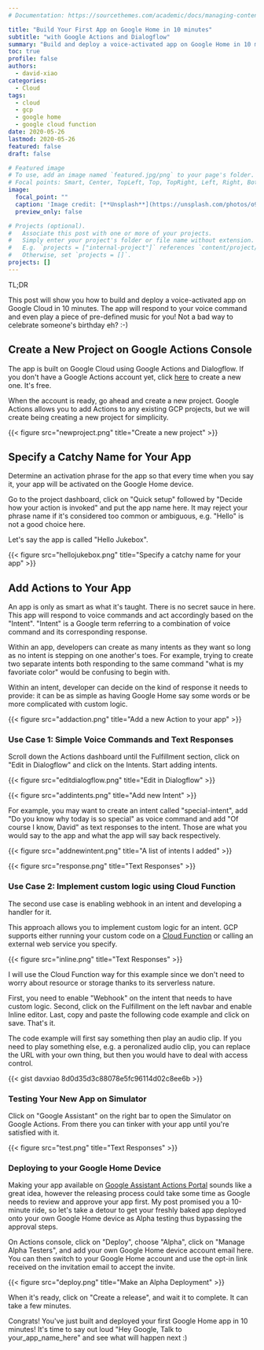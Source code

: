 ```yaml
---
# Documentation: https://sourcethemes.com/academic/docs/managing-content/

title: "Build Your First App on Google Home in 10 minutes"
subtitle: "with Google Actions and Dialogflow"
summary: "Build and deploy a voice-activated app on Google Home in 10 minutes. The app will respond to your voice command and even play a piece of pre-defined music for you! Not a bad way to celebrate someone's birthday eh? :-)"
toc: true
profile: false
authors:
  - david-xiao
categories:
  - Cloud
tags:
  - cloud
  - gcp
  - google home
  - google cloud function
date: 2020-05-26
lastmod: 2020-05-26
featured: false
draft: false

# Featured image
# To use, add an image named `featured.jpg/png` to your page's folder.
# Focal points: Smart, Center, TopLeft, Top, TopRight, Left, Right, BottomLeft, Bottom, BottomRight.
image:
  focal_point: ""
  caption: 'Image credit: [**Unsplash**](https://unsplash.com/photos/o9KZozGAKQo)'
  preview_only: false

# Projects (optional).
#   Associate this post with one or more of your projects.
#   Simply enter your project's folder or file name without extension.
#   E.g. `projects = ["internal-project"]` references `content/project/deep-learning/index.md`.
#   Otherwise, set `projects = []`.
projects: []
---
```


TL;DR

This post will show you how to build and deploy a voice-activated app on Google Cloud in 10 minutes. The app will respond to your voice command and even play a piece of pre-defined music for you! Not a bad way to celebrate someone's birthday eh? :-)

## Create a New Project on Google Actions Console

The app is built on Google Cloud using Google Actions and Dialogflow. If you don't have a Google Actions account yet, click [here](https://console.actions.google.com/) to create a new one. It's free.

When the account is ready, go ahead and create a new project. Google Actions allows you to add Actions to any existing GCP projects, but we will create being creating a new project for simplicity.

{{< figure src="newproject.png" title="Create a new project" >}}

## Specify a Catchy Name for Your App

Determine an activation phrase for the app so that every time when you say it, your app will be activated on the Google Home device.

Go to the project dashboard, click on "Quick setup" followed by "Decide how your action is invoked" and put the app name here. It may reject your phrase name if it's considered too common or ambiguous, e.g. "Hello" is not a good choice here.

Let's say the app is called "Hello Jukebox".

{{< figure src="hellojukebox.png" title="Specify a catchy name for your app" >}}

## Add Actions to Your App

An app is only as smart as what it's taught. There is no secret sauce in here. This app will respond to voice commands and act accordingly based on the "Intent". "Intent" is a Google term referring to a combination of voice command and its corresponding response.

Within an app, developers can create as many intents as they want so long as no intent is stepping on one another's toes. For example, trying to create two separate intents both responding to the same command "what is my favoriate color" would be confusing to begin with.

Within an intent, developer can decide on the kind of response it needs to provide: it can be as simple as having Google Home say some words or be more complicated with custom logic.

{{< figure src="addaction.png" title="Add a new Action to your app" >}}

### Use Case 1: Simple Voice Commands and Text Responses

Scroll down the Actions dashboard until the Fulfillment section, click on "Edit in Dialogflow" and click on the Intents. Start adding intents.

{{< figure src="editdialogflow.png" title="Edit in Dialogflow" >}}

{{< figure src="addintents.png" title="Add new Intent" >}}

For example, you may want to create an intent called "special-intent", add "Do you know why today is so special" as voice command and add "Of course I know, David" as text responses to the intent. Those are what you would say to the app and what the app will say back respectively.

{{< figure src="addnewintent.png" title="A list of intents I added" >}}

{{< figure src="response.png" title="Text Responses" >}}

### Use Case 2: Implement custom logic using Cloud Function

The second use case is enabling webhook in an intent and developing a handler for it.

This approach allows you to implement custom logic for an intent. GCP supports either running your custom code on a [Cloud Function](https://cloud.google.com/functions) or calling an external web service you specify.

{{< figure src="inline.png" title="Text Responses" >}}

I will use the Cloud Function way for this example since we don't need to worry about resource or storage thanks to its serverless nature.

First, you need to enable "Webhook" on the intent that needs to have custom logic. Second, click on the Fulfillment on the left navbar and enable Inline editor. Last, copy and paste the following code example and click on save. That's it.

The code example will first say something then play an audio clip. If you need to play something else, e.g. a peronalized audio clip, you can replace the URL with your own thing, but then you would have to deal with access control.

{{< gist davxiao 8d0d35d3c88078e5fc96114d02c8ee6b >}}

### Testing Your New App on Simulator

Click on "Google Assistant" on the right bar to open the Simulator on Google Actions. From there you can tinker with your app until you're satisfied with it.

{{< figure src="test.png" title="Text Responses" >}}

### Deploying to your Google Home Device

Making your app available on [Google Assistant Actions Portal](https://assistant.google.com/explore) sounds like a great idea, however the releasing process could take some time as Google needs to review and approve your app first. My post promised you a 10-minute ride, so let's take a detour to get your freshly baked app deployed onto your own Google Home device as Alpha testing thus bypassing the approval steps.

On Actions console, click on "Deploy", choose "Alpha", click on "Manage Alpha Testers", and add your own Google Home device account email here. You can then switch to your Google Home account and use the opt-in link received on the invitation email to accept the invite.

{{< figure src="deploy.png" title="Make an Alpha Deployment" >}}

When it's ready, click on "Create a release", and wait it to complete. It can take a few minutes.

Congrats! You've just built and deployed your first Google Home app in 10 minutes! It's time to say out loud "Hey Google, Talk to your_app_name_here" and see what will happen next :)
